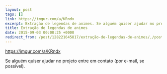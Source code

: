 ```yaml
---
layout: post
tags: []
link: https://imgur.com/a/KRndx
excerpt: Extração de legendas de animes. Se alguém quiser ajudar no projeto entre em contato (por e-mail, se possível).
title: Extração de legendas de animes
date: 2015-09-03 00:00:25 +0000
redirect_from: /post/128221645817/extração-de-legendas-de-animes/,/post/128221645817/
---
```


<https://imgur.com/a/KRndx>

Se alguém quiser ajudar no projeto entre em contato (por e-mail, se possível).


